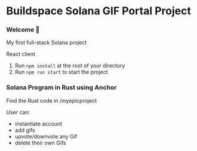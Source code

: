 # Buildspace Solana GIF Portal Project

### **Welcome 👋**
My first full-stack Solana project

React client
1. Run `npm install` at the root of your directory
2. Run `npm run start` to start the project


### **Solana Program in Rust using Anchor**
Find the Rust code in /myepicproject

User can:
*  instantiate account
*  add gifs
*  upvote/downvote any Gif
*  delete their own Gifs